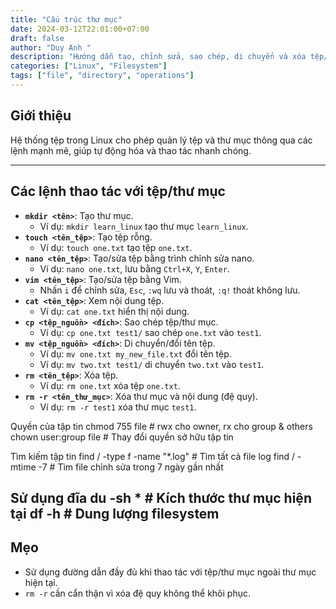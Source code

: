 ```yaml
---
title: "Cấu trúc thư mục"
date: 2024-03-12T22:01:00+07:00
draft: false
author: "Duy Anh "
description: "Hướng dẫn tạo, chỉnh sửa, sao chép, di chuyển và xóa tệp/thư mục trong Linux."
categories: ["Linux", "Filesystem"]
tags: ["file", "directory", "operations"]
---
```


## Giới thiệu
Hệ thống tệp trong Linux cho phép quản lý tệp và thư mục thông qua các lệnh mạnh mẽ, giúp tự động hóa và thao tác nhanh chóng.

---

## Các lệnh thao tác với tệp/thư mục
- **`mkdir <tên>`**: Tạo thư mục.
  - Ví dụ: `mkdir learn_linux` tạo thư mục `learn_linux`.
- **`touch <tên_tệp>`**: Tạo tệp rỗng.
  - Ví dụ: `touch one.txt` tạo tệp `one.txt`.
- **`nano <tên_tệp>`**: Tạo/sửa tệp bằng trình chỉnh sửa nano.
  - Ví dụ: `nano one.txt`, lưu bằng `Ctrl+X`, `Y`, `Enter`.
- **`vim <tên_tệp>`**: Tạo/sửa tệp bằng Vim.
  - Nhấn `i` để chỉnh sửa, `Esc`, `:wq` lưu và thoát, `:q!` thoát không lưu.
- **`cat <tên_tệp>`**: Xem nội dung tệp.
  - Ví dụ: `cat one.txt` hiển thị nội dung.
- **`cp <tệp_nguồn> <đích>`**: Sao chép tệp/thư mục.
  - Ví dụ: `cp one.txt test1/` sao chép `one.txt` vào `test1`.
- **`mv <tệp_nguồn> <đích>`**: Di chuyển/đổi tên tệp.
  - Ví dụ: `mv one.txt my_new_file.txt` đổi tên tệp.
  - Ví dụ: `mv two.txt test1/` di chuyển `two.txt` vào `test1`.
- **`rm <tên_tệp>`**: Xóa tệp.
  - Ví dụ: `rm one.txt` xóa tệp `one.txt`.
- **`rm -r <tên_thư_mục>`**: Xóa thư mục và nội dung (đệ quy).
  - Ví dụ: `rm -r test1` xóa thư mục `test1`.

Quyền của tập tin
chmod 755 file             # rwx cho owner, rx cho group & others
chown user:group file      # Thay đổi quyền sở hữu tập tin

Tìm kiếm tập tin
find / -type f -name "*.log"   # Tìm tất cả file log
find / -mtime -7               # Tìm file chỉnh sửa trong 7 ngày gần nhất

Sử dụng đĩa
du -sh *                      # Kích thước thư mục hiện tại
df -h                         # Dung lượng filesystem
---

## Mẹo
- Sử dụng đường dẫn đầy đủ khi thao tác với tệp/thư mục ngoài thư mục hiện tại.
- `rm -r` cần cẩn thận vì xóa đệ quy không thể khôi phục.